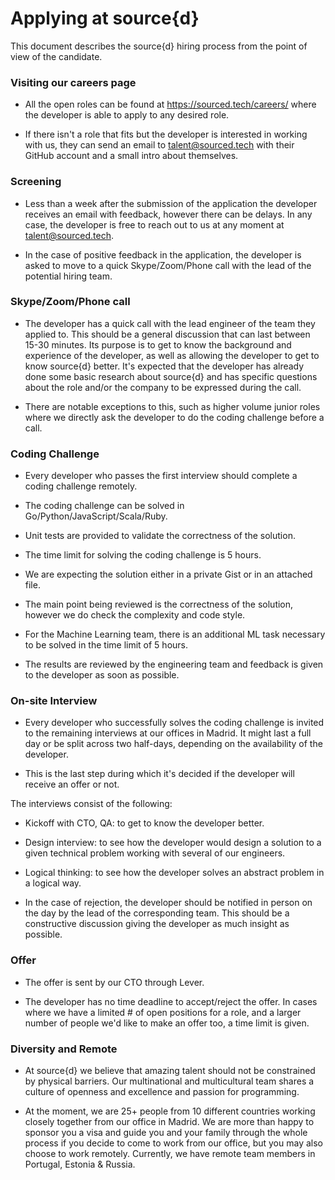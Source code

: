 # Applying at source{d}

This document describes the source{d} hiring process from the point of view of the candidate.

### Visiting our careers page

- All the open roles can be found at https://sourced.tech/careers/ where the developer is able to apply to any desired role. 

- If there isn't a role that fits but the developer is interested in working with us, they can send an email to talent@sourced.tech with their GitHub account and a small intro about themselves. 

### Screening

- Less than a week after the submission of the application the developer receives an email with feedback, however there can be delays. In any case, the developer is free to reach out to us at any moment at talent@sourced.tech.

- In the case of positive feedback in the application, the developer is asked to move to a quick Skype/Zoom/Phone call with the lead of the potential hiring team.

### Skype/Zoom/Phone call

- The developer has a quick call with the lead engineer of the team they applied to. This should be a general discussion that can last between 15-30 minutes. Its purpose is to get to know the background and experience of the developer, as well as allowing the developer to get to know source{d} better. It's expected that the developer has already done some basic research about source{d} and has specific questions about the role and/or the company to be expressed during the call. 

- There are notable exceptions to this, such as higher volume junior roles where we directly ask the developer to do the coding challenge before a call.

### Coding Challenge

- Every developer who passes the first interview should complete a coding challenge remotely.

- The coding challenge can be solved in Go/Python/JavaScript/Scala/Ruby.

- Unit tests are provided to validate the correctness of the solution.

- The time limit for solving the coding challenge is 5 hours. 

- We are expecting the solution either in a private Gist or in an attached file.

- The main point being reviewed is the correctness of the solution, however we do check the complexity and code style. 

- For the Machine Learning team, there is an additional ML task necessary to be solved in the time limit of 5 hours. 

- The results are reviewed by the engineering team and feedback is given to the developer as soon as possible. 

### On-site Interview

- Every developer who successfully solves the coding challenge is invited to the remaining interviews at our offices in Madrid. It might last a full day or be split across two half-days, depending on the availability of the developer.

- This is the last step during which it's decided if the developer will receive an offer or not. 

The interviews consist of the following:

- Kickoff with CTO, QA: to get to know the developer better.

- Design interview: to see how the developer would design a solution to a given technical problem working with several of our engineers.

- Logical thinking: to see how the developer solves an abstract problem in a logical way.

- In the case of rejection, the developer should be notified in person on the day by the lead of the corresponding team. This should be a constructive discussion giving the developer as much insight as possible. 

### Offer

- The offer is sent by our CTO through Lever. 

- The developer has no time deadline to accept/reject the offer. In cases where we have a limited # of open positions for a role, and a larger number of people we'd like to make an offer too, a time limit is given.

### Diversity and Remote

- At source{d} we believe that amazing talent should not be constrained by physical barriers. Our multinational and multicultural team shares a culture of openness and excellence and passion for programming.

- At the moment, we are 25+ people from 10 different countries working closely together from our office in Madrid. We are more than happy to sponsor you a visa and guide you and your family through the whole process if you decide to come to work from our office, but you may also choose to work remotely. Currently, we have remote team members in Portugal, Estonia & Russia.

